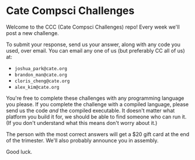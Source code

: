 # Cate Compsci Challenges

Welcome to the CCC (Cate Compsci Challenges) repo! Every week we'll post a new challenge.

To submit your response, send us your answer, along with any code you used, over email. You can email any one of us (but preferably CC all of us) at:
- `joshua_park@cate.org`
- `brandon_man@cate.org`
- `cloris_cheng@cate.org`
- `alex_kim@cate.org`

You're free to complete these challenges with any programming language you please. If you complete the challenge with a compiled language, please send us the code _and_ the compiled executable. It doesn't matter what platform you build it for, we should be able to find someone who can run it. (If you don't understand what this means don't worry about it.)

The person with the most correct answers will get a $20 gift card at the end of the trimester. We'll also probably announce you in assembly.

Good luck.